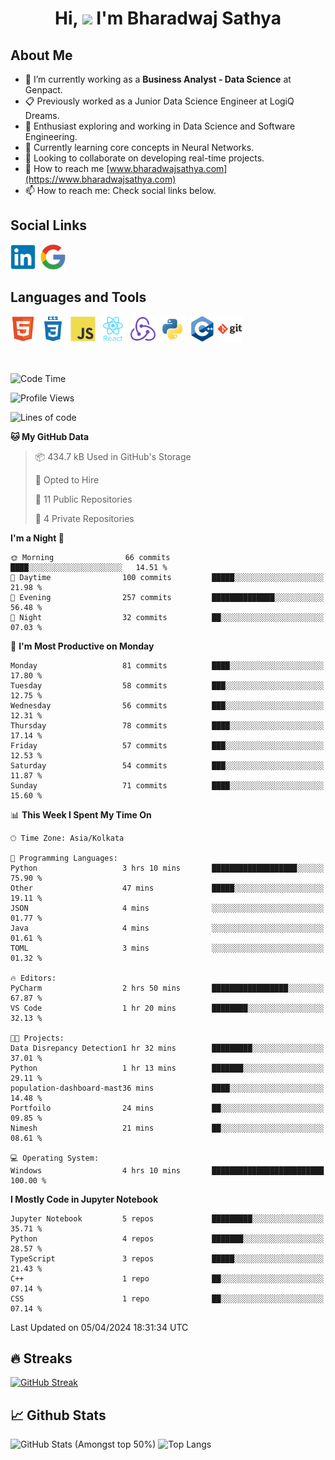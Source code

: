 <h1 align="center"> Hi, <img src="https://media.giphy.com/media/hvRJCLFzcasrR4ia7z/giphy.gif" width="30px"/> I'm Bharadwaj Sathya</h1>

## About Me

- 💼 I’m currently working as a <strong>Business Analyst - Data Science</strong> at Genpact.
- 📋 Previously worked as a Junior Data Science Engineer at LogiQ Dreams.
- 🧭 Enthusiast exploring and working in Data Science and Software Engineering.
- 🌱 Currently learning core concepts in Neural Networks.
- 💞️ Looking to collaborate on developing real-time projects.
- 👀 How to reach me [www.bharadwajsathya.com](https://www.bharadwajsathya.com)
- 📫 How to reach me: Check social links below.

## Social Links

<div>
  <img src="https://github.com/devicons/devicon/blob/master/icons/linkedin/linkedin-original.svg" title="Linked In" alt="Linked In" width="40" height="40" />&nbsp;
  <img src="https://github.com/devicons/devicon/blob/master/icons/google/google-original.svg" title="Gmail" alt="Gmail" width="40" height="40" />&nbsp;
</div>

## Languages and Tools

<div>
  <img src="https://github.com/devicons/devicon/blob/master/icons/html5/html5-original.svg" title="HTML5" alt="HTML" width="40" height="40" />&nbsp;
  <img src="https://github.com/devicons/devicon/blob/master/icons/css3/css3-plain-wordmark.svg" title="CSS3" alt="CSS" width="40" height="40" />&nbsp;
  <img src="https://github.com/devicons/devicon/blob/master/icons/javascript/javascript-original.svg" title="JavaScript" alt="JavaScript" width="40" height="40" />&nbsp;
  <img src="https://github.com/devicons/devicon/blob/master/icons/react/react-original-wordmark.svg" title="React" alt="React" width="40" height="40" />&nbsp;
  <img src="https://github.com/devicons/devicon/blob/master/icons/redux/redux-original.svg" title="Redux" alt="Redux" width="40" height="40" />&nbsp;
  <img src="https://github.com/devicons/devicon/blob/master/icons/python/python-original.svg" title="Python" alt="Python" width="40" height="40" />&nbsp;
  <img src="https://github.com/devicons/devicon/blob/master/icons/cplusplus/cplusplus-original.svg" title="C++" alt="C++" width="40" height="40" />
  <img src="https://github.com/devicons/devicon/blob/master/icons/git/git-original-wordmark.svg" title="Git" alt="Git" width="40" height="40" />
</div>
<br></br>

<!--START_SECTION:waka-->
![Code Time](http://img.shields.io/badge/Code%20Time-121%20hrs%2038%20mins-blue)

![Profile Views](http://img.shields.io/badge/Profile%20Views-0-blue)

![Lines of code](https://img.shields.io/badge/From%20Hello%20World%20I%27ve%20Written-2.4%20million%20lines%20of%20code-blue)

**🐱 My GitHub Data** 

> 📦 434.7 kB Used in GitHub's Storage 
 > 
> 💼 Opted to Hire
 > 
> 📜 11 Public Repositories 
 > 
> 🔑 4 Private Repositories 
 > 
**I'm a Night 🦉** 

```text
🌞 Morning                66 commits          ████░░░░░░░░░░░░░░░░░░░░░   14.51 % 
🌆 Daytime                100 commits         █████░░░░░░░░░░░░░░░░░░░░   21.98 % 
🌃 Evening                257 commits         ██████████████░░░░░░░░░░░   56.48 % 
🌙 Night                  32 commits          ██░░░░░░░░░░░░░░░░░░░░░░░   07.03 % 
```
📅 **I'm Most Productive on Monday** 

```text
Monday                   81 commits          ████░░░░░░░░░░░░░░░░░░░░░   17.80 % 
Tuesday                  58 commits          ███░░░░░░░░░░░░░░░░░░░░░░   12.75 % 
Wednesday                56 commits          ███░░░░░░░░░░░░░░░░░░░░░░   12.31 % 
Thursday                 78 commits          ████░░░░░░░░░░░░░░░░░░░░░   17.14 % 
Friday                   57 commits          ███░░░░░░░░░░░░░░░░░░░░░░   12.53 % 
Saturday                 54 commits          ███░░░░░░░░░░░░░░░░░░░░░░   11.87 % 
Sunday                   71 commits          ████░░░░░░░░░░░░░░░░░░░░░   15.60 % 
```


📊 **This Week I Spent My Time On** 

```text
🕑︎ Time Zone: Asia/Kolkata

💬 Programming Languages: 
Python                   3 hrs 10 mins       ███████████████████░░░░░░   75.90 % 
Other                    47 mins             █████░░░░░░░░░░░░░░░░░░░░   19.11 % 
JSON                     4 mins              ░░░░░░░░░░░░░░░░░░░░░░░░░   01.77 % 
Java                     4 mins              ░░░░░░░░░░░░░░░░░░░░░░░░░   01.61 % 
TOML                     3 mins              ░░░░░░░░░░░░░░░░░░░░░░░░░   01.32 % 

🔥 Editors: 
PyCharm                  2 hrs 50 mins       █████████████████░░░░░░░░   67.87 % 
VS Code                  1 hr 20 mins        ████████░░░░░░░░░░░░░░░░░   32.13 % 

🐱‍💻 Projects: 
Data Disrepancy Detection1 hr 32 mins        █████████░░░░░░░░░░░░░░░░   37.01 % 
Python                   1 hr 13 mins        ███████░░░░░░░░░░░░░░░░░░   29.11 % 
population-dashboard-mast36 mins             ████░░░░░░░░░░░░░░░░░░░░░   14.48 % 
Portfoilo                24 mins             ██░░░░░░░░░░░░░░░░░░░░░░░   09.85 % 
Nimesh                   21 mins             ██░░░░░░░░░░░░░░░░░░░░░░░   08.61 % 

💻 Operating System: 
Windows                  4 hrs 10 mins       █████████████████████████   100.00 % 
```

**I Mostly Code in Jupyter Notebook** 

```text
Jupyter Notebook         5 repos             █████████░░░░░░░░░░░░░░░░   35.71 % 
Python                   4 repos             ███████░░░░░░░░░░░░░░░░░░   28.57 % 
TypeScript               3 repos             █████░░░░░░░░░░░░░░░░░░░░   21.43 % 
C++                      1 repo              ██░░░░░░░░░░░░░░░░░░░░░░░   07.14 % 
CSS                      1 repo              ██░░░░░░░░░░░░░░░░░░░░░░░   07.14 % 
```




 Last Updated on 05/04/2024 18:31:34 UTC
<!--END_SECTION:waka-->

## 🔥 Streaks

[![GitHub Streak](https://streak-stats.demolab.com?user=Bharadwaj-Sathya)](https://git.io/streak-stats)

## 📈 Github Stats 

![GitHub Stats (Amongst top 50%)](https://github-readme-stats.vercel.app/api?username=Bharadwaj-Sathya&show_icons=true&hide=issues,prs&theme=radical)
![Top Langs](https://github-readme-stats.vercel.app/api/top-langs/?username=Bharadwaj-Sathya&layout=compact&langs_count=4&theme=radical)
